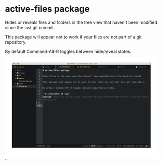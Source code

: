 # active-files package

Hides or reveals files and folders in the tree view that haven't been modified since the last git commit.

This package will appear not to work if your files are not part of a git repository.

By default Command-Alt-R toggles between hide/reveal states.

![active-files tree view toggling](https://github.com/ChrisFromHexx/active-files/blob/master/active-files-toggle.gif?raw=true)
``
